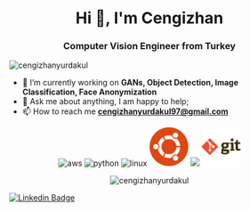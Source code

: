 <h1 align="center">Hi 👋, I'm Cengizhan</h1>
<h3 align="center">Computer Vision Engineer from Turkey</h3>
<p align="left"> <img src="https://komarev.com/ghpvc/?username=cengizhanyurdakul" alt="cengizhanyurdakul" /> </p>


- 🔭 I’m currently working on **GANs, Object Detection, Image Classification, Face Anonymization**
- 💬 Ask me about anything, I am happy to help;
- 📫 How to reach me **cengizhanyurdakul97@gmail.com**



</p><p align="center"><img src="https://konpa.github.io/devicon/devicon.git/icons/amazonwebservices/amazonwebservices-original-wordmark.svg" alt="aws" height="100"/> <img src="https://konpa.github.io/devicon/devicon.git/icons/python/python-original-wordmark.svg" alt="python"  height="100"/> <img src="https://konpa.github.io/devicon/devicon.git/icons/linux/linux-original.svg" alt="linux" height="70"/>
<img src="https://github.com/github/explore/blob/master/topics/ubuntu/ubuntu.png?raw=true" height="70" />
<img src="https://raw.githubusercontent.com/pytorch/pytorch/master/docs/source/_static/img/pytorch-logo-dark.png" height="50" /> <img src="https://github.com/github/explore/blob/master/topics/git/git.png?raw=true" height="70" /><p align="center">  <img src="https://github-readme-stats.vercel.app/api?username=cengizhanyurdakul&show_icons=true" alt="cengizhanyurdakul" /> 

[![Linkedin Badge](https://img.shields.io/badge/CengizhanYurdakul-follow%20on%20linkedin-blue?style=for-the-badge&logo=linkedin)](https://www.linkedin.com/in/cengizhan-yurdakul-a43a1518b/)
